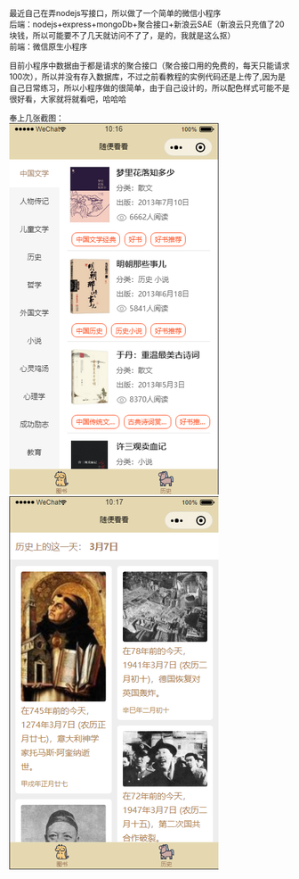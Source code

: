 最近自己在弄nodejs写接口，所以做了一个简单的微信小程序   
后端：nodejs+express+mongoDb+聚合接口+新浪云SAE（新浪云只充值了20块钱，所以可能要不了几天就访问不了了，是的，我就是这么抠）   
前端：微信原生小程序   

目前小程序中数据由于都是请求的聚合接口（聚合接口用的免费的，每天只能请求100次），所以并没有存入数据库，不过之前看教程的实例代码还是上传了,因为是自己日常练习，所以小程序做的很简单，由于自己设计的，所以配色样式可能不是很好看，大家就将就看吧，哈哈哈

奉上几张截图：  
![图书模块](https://github.com/wendy827/mini-look/blob/master/screen-shot/1.png)
![历史模块](https://github.com/wendy827/mini-look/blob/master/screen-shot/2.png)


